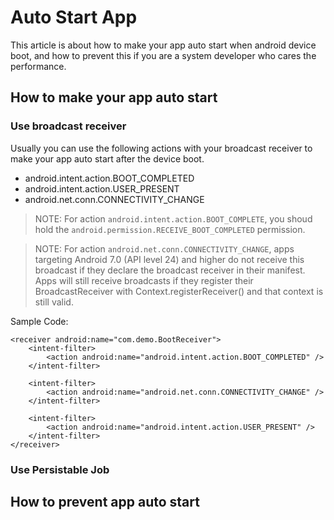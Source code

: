 # Auto Start App

This article is about how to make your app auto start when android device boot, and how to prevent this if you are a system developer who cares the performance.

## How to make your app auto start

### Use broadcast receiver

Usually you can use the following actions with your broadcast receiver to make your app auto start after the device boot.

- android.intent.action.BOOT_COMPLETED
- android.intent.action.USER_PRESENT
- android.net.conn.CONNECTIVITY_CHANGE

> NOTE: For action `android.intent.action.BOOT_COMPLETE`, you shoud hold the `android.permission.RECEIVE_BOOT_COMPLETED` permission.

> NOTE: For action `android.net.conn.CONNECTIVITY_CHANGE`, apps targeting Android 7.0 (API level 24) and higher do not receive this broadcast if they declare the broadcast receiver in their manifest. Apps will still receive broadcasts if they register their BroadcastReceiver with Context.registerReceiver() and that context is still valid. 

Sample Code:
```
<receiver android:name="com.demo.BootReceiver">
    <intent-filter>
        <action android:name="android.intent.action.BOOT_COMPLETED" />
    </intent-filter>

    <intent-filter>
        <action android:name="android.net.conn.CONNECTIVITY_CHANGE" />
    </intent-filter>

    <intent-filter>
        <action android:name="android.intent.action.USER_PRESENT" />
    </intent-filter>
</receiver>
```

### Use Persistable Job

## How to prevent app auto start
